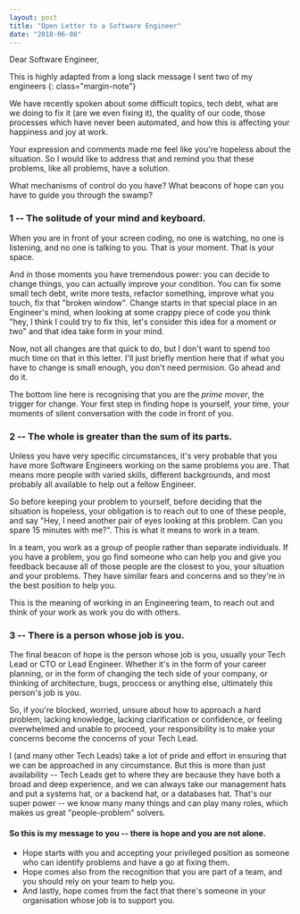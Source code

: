 ```yaml
---
layout: post
title: "Open Letter to a Software Engineer"
date: "2018-06-08"
---
```


Dear Software Engineer,

This is highly adapted from a long slack message I sent two of my engineers
{: class="margin-note"}

We have recently spoken about some difficult topics, tech debt, what are we doing to fix it (are we even fixing it), the quality of our code, those processes which have never been automated, and how this is affecting your happiness and joy at work.

Your expression and comments made me feel like you're hopeless about the situation. So I would like to address that and remind you that these problems, like all problems, have a solution.

What mechanisms of control do you have? What beacons of hope can you have to guide you through the swamp?

### 1 -- The solitude of your mind and keyboard.

When you are in front of your screen coding, no one is watching, no one is listening, and no one is talking to you. That is your moment. That is your space.

And in those moments you have tremendous power: you can decide to change things, you can actually improve your condition. You can fix some small tech debt, write more tests, refactor something, improve what you touch, fix that "broken window". Change starts in that special place in an Engineer's mind, when looking at some crappy piece of code you think "hey, I think I could try to fix this, let's consider this idea for a moment or two" and that idea take form in your mind.

Now, not all changes are that quick to do, but I don't want to spend too much time on that in this letter. I'll just briefly mention here that if what you have to change is small enough, you don't need permision. Go ahead and do it.

The bottom line here is recognising that you are the _prime mover_, the trigger for change. Your first step in finding hope is yourself, your time, your moments of silent conversation with the code in front of you.

### 2 -- The whole is greater than the sum of its parts.

Unless you have very specific circumstances, it's very probable that you have more Software Engineers working on the same problems you are. That means more people with varied skills, different backgrounds, and most probably all available to help out a fellow Engineer.

So before keeping your problem to yourself, before deciding that the situation is hopeless, your obligation is to reach out to one of these people, and say "Hey, I need another pair of eyes looking at this problem. Can you spare 15 minutes with me?". This is what it means to work in a team.

In a team, you work as a group of people rather than separate individuals. If you have a problem, you go find someone who can help you and give you feedback because all of those people are the closest to you, your situation and your problems. They have similar fears and concerns and so they're in the best position to help you.

This is the meaning of working in an Engineering team, to reach out and think of your work as work you do with others.

### 3 -- There is a person whose job is you.

The final beacon of hope is the person whose job is you, usually your Tech Lead or CTO or Lead Engineer. Whether it's in the form of your career planning, or in the form of changing the tech side of your company, or thinking of architecture, bugs, proccess or anything else, ultimately this person's job is you.

So, if you're blocked, worried, unsure about how to approach a hard problem, lacking knowledge, lacking clarification or confidence, or feeling overwhelmed and unable to proceed, your responsibility is to make your concerns become the concerns of your Tech Lead.

I (and many other Tech Leads) take a lot of pride and effort in ensuring that we can be approached in any circumstance. But this is more than just availability -- Tech Leads get to where they are because they have both a broad and deep experience, and we can always take our management hats and put a systems hat, or a backend hat, or a databases hat. That's our super power -- we know many many things and can play many roles, which makes us great "people-problem" solvers.

#### So this is my message to you -- there is hope and you are not alone.

- Hope starts with you and accepting your privileged position as someone who can identify problems and have a go at fixing them.
- Hope comes also from the recognition that you are part of a team, and you should rely on your team to help you.
- And lastly, hope comes from the fact that there's someone in your organisation whose job is to support you.
